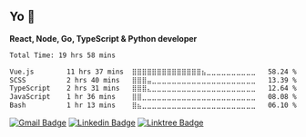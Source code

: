## Yo 👋

**React, Node, Go, TypeScript & Python developer**

<!--START_SECTION:waka-->

```txt
Total Time: 19 hrs 58 mins

Vue.js        11 hrs 37 mins  ⣿⣿⣿⣿⣿⣿⣿⣿⣿⣿⣿⣿⣿⣿⣦⣀⣀⣀⣀⣀⣀⣀⣀⣀⣀   58.24 %
SCSS          2 hrs 40 mins   ⣿⣿⣿⣤⣀⣀⣀⣀⣀⣀⣀⣀⣀⣀⣀⣀⣀⣀⣀⣀⣀⣀⣀⣀⣀   13.39 %
TypeScript    2 hrs 31 mins   ⣿⣿⣿⣄⣀⣀⣀⣀⣀⣀⣀⣀⣀⣀⣀⣀⣀⣀⣀⣀⣀⣀⣀⣀⣀   12.64 %
JavaScript    1 hr 36 mins    ⣿⣿⣀⣀⣀⣀⣀⣀⣀⣀⣀⣀⣀⣀⣀⣀⣀⣀⣀⣀⣀⣀⣀⣀⣀   08.08 %
Bash          1 hr 13 mins    ⣿⣦⣀⣀⣀⣀⣀⣀⣀⣀⣀⣀⣀⣀⣀⣀⣀⣀⣀⣀⣀⣀⣀⣀⣀   06.10 %
```

<!--END_SECTION:waka-->

[![Gmail Badge](https://img.shields.io/badge/Gmail-EA4335.svg?style=for-the-badge&logo=Gmail&logoColor=white)](mailto:mikaelmuniz2001@gmail.com)
[![Linkedin Badge](https://img.shields.io/badge/LinkedIn-0A66C2.svg?style=for-the-badge&logo=LinkedIn&logoColor=white&link=)](https://www.linkedin.com/in/mikael-muniz-ribeiro/)
[![Linktree Badge](https://img.shields.io/badge/Linktree-43E55E.svg?style=for-the-badge&logo=Linktree&logoColor=white)](https://linktr.ee/mkmuniz)

